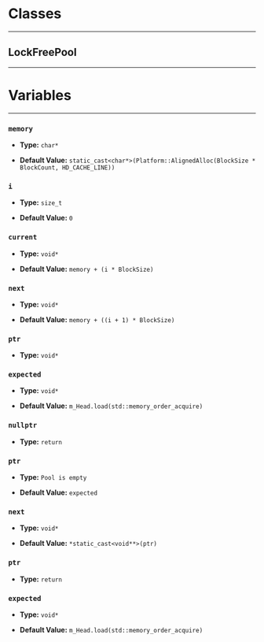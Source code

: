 # Classes
---

## LockFreePool
---




# Variables
---

### `memory`

- **Type:** `char*`

- **Default Value:** `static_cast<char*>(Platform::AlignedAlloc(BlockSize * BlockCount, HD_CACHE_LINE))`



### `i`

- **Type:** `size_t`

- **Default Value:** `0`



### `current`

- **Type:** `void*`

- **Default Value:** `memory + (i * BlockSize)`



### `next`

- **Type:** `void*`

- **Default Value:** `memory + ((i + 1) * BlockSize)`



### `ptr`

- **Type:** `void*`



### `expected`

- **Type:** `void*`

- **Default Value:** `m_Head.load(std::memory_order_acquire)`



### `nullptr`

- **Type:** `return`



### `ptr`

- **Type:** `Pool is empty`

- **Default Value:** `expected`



### `next`

- **Type:** `void*`

- **Default Value:** `*static_cast<void**>(ptr)`



### `ptr`

- **Type:** `return`



### `expected`

- **Type:** `void*`

- **Default Value:** `m_Head.load(std::memory_order_acquire)`


